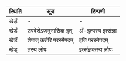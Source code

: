 | स्थिति | सूत्र | टिप्पणी |
| ----- | ------- | ------ |
| खेडँ | - | - |
| खेडँ | उपदेशेऽजनुनासिक इत् | अँ-इत्यस्य इत्संज्ञा |
| खेडँ | शेषात् कर्तरि परस्मैपदम् | इति परस्मैपदम् |
| खेड् | तस्य लोपः | इत्संज्ञकस्य लोपः |

